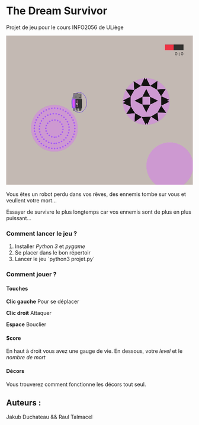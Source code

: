 # The Dream Survivor
Projet de jeu pour le cours INFO2056 de ULiège

![Visuel du jeu](img/visuelBatailDeReve.gif)

Vous êtes un robot perdu dans vos rêves, des ennemis tombe sur vous et veullent votre mort...

Essayer de survivre le plus longtemps car vos ennemis sont de plus en plus puissant...

### Comment lancer le jeu ?
1. Installer *Python 3* et *pygame*
2. Se placer dans le bon répertoir
3. Lancer le jeu ´python3 projet.py´

### Comment jouer ?

#### Touches
**Clic gauche** Pour se déplacer

**Clic droit** Attaquer

**Espace** Bouclier

#### Score
En haut à droit vous avez une gauge de vie.
En dessous, votre *level* et le *nombre de mort*

#### Décors
Vous trouverez comment fonctionne les décors tout seul.

## Auteurs :
Jakub Duchateau && Raul Talmacel